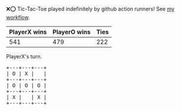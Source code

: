 :x::o: Tic-Tac-Toe played indefinitely by github action runners! See [my workflow](.github/workflows/play.yaml).

|PlayerX wins|PlayerO wins|Ties|
|-|-|-|
|541|479|222|

PlayerX's turn.

<pre>
+---+---+---+
| O | X |   |
+---+---+---+
| O | O | O |
+---+---+---+
| X |   | X |
+---+---+---+
</pre>
